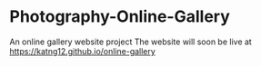 # Photography-Online-Gallery
An online gallery website project
The website will soon be live at https://katng12.github.io/online-gallery
